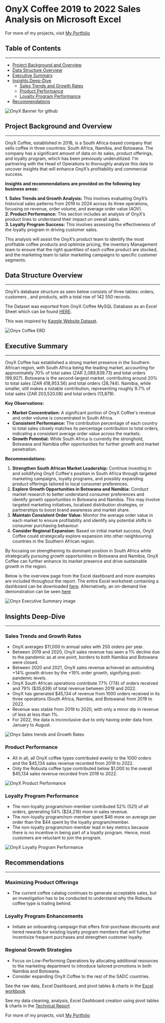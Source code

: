 # OnyX Coffee 2019 to 2022 Sales Analysis on Microsoft Excel 
For more of my projects, visit [My Portfolio](https://svmkhize.github.io/Portfolio4SibusisoMkhize.github.io/)

## Table of Contents
---
- [Project Background and Overview](#project-background-and-overview)
- [Data Structure Overview](#data-structure-overview) 
- [Executive Summary](#executive-summary) 
- [Insights Deep-Dive](#insights-deep-dive) 
    - [Sales Trends and Growth Rates](#sales-trends-and-growth-rates) 
    - [Product Performance](#product-performance) 
    - [Loyalty Program Performance](#loyalty-program-performance) 
- [Recommendations](#recommendations)

![OnyX Banner for github](https://github.com/user-attachments/assets/3104eee4-c603-445e-a8ff-4eedc396fd80)

## Project Background and Overview
---
OnyX Coffee, established in 2018, is a South Africa-based company that sells coffee in three countries: South Africa, Namibia, and Botswana. 
The company has a significant amount of data on its sales, product offerings, and loyalty program, which has been previously underutilized. I'm partnering with the Head of Operations to thoroughly analyze this data to uncover insights that will enhance OnyX’s profitability and commercial success. 

<b>Insights and recommendations are provided on the following key business areas:</b>

<b> 1. Sales Trends and Growth Analysis:</b> This involves evaluating OnyX’s historical sales patterns from 2019 to 2024 across its three operations, focusing on revenue, order volume, and average order value (AOV).<br>
<b> 2. Product Performance:</b> This section includes an analysis of OnyX’s product lines to understand their impact on overall sales.<br>
<b> 3. Loyalty Program Success:</b> This involves assessing the effectiveness of the loyalty program in driving customer sales.

This analysis will assist the OnyX’s product team to identify the most profitable coffee products and optimize pricing, the inventory Management team to ensure that the right quantities of each coffee product are stocked, and the marketing team to tailor marketing campaigns to specific customer segments.

## Data Structure Overview
---
OnyX’s database structure as seen below consists of three tables: orders, customers , and products, with a total row of 142 550 records. 

The Dataset was exported from OnyX Coffee MySQL Database as an Excel Sheet which can be found [HERE](https://github.com/svmkhize/OnyX_Coffee_Dataset_Repository/blob/main/OnyX_Coffee_Raw_Dataset.xlsb).

This was inspired by [Kaggle Website Dataset](https://www.kaggle.com/datasets/saadharoon27/coffee-bean-sales-raw-dataset).

![Onyx Coffee ERD](https://github.com/user-attachments/assets/9f5775fb-999f-4bc4-9a12-7410cdebfc4e)


## Executive Summary
---
OnyX Coffee has established a strong market presence in the Southern African region, with South Africa being the leading market, accounting for approximately 70% of total sales (ZAR 2,089,839.73) and total orders (99,927). Botswana is the second-largest market, contributing around 20% to total sales (ZAR 418,953.56) and total orders (28,744). Namibia, while smaller, still makes a notable contribution, representing roughly 9.7% of total sales (ZAR 203,520.08) and total orders (13,879).

**Key Observations:**
- **Market Concentration:** A significant portion of OnyX Coffee's revenue and order volume is concentrated in South Africa.
- **Consistent Performance:** The contribution percentage of each country to total sales closely matches its percentage contribution to total orders, indicating a consistent average order value across the markets.
- **Growth Potential:** While South Africa is currently the stronghold, Botswana and Namibia offer opportunities for further growth and market penetration.

**Recommendations:**
1. **Strengthen South African Market Leadership:** Continue investing in and solidifying OnyX Coffee's position in South Africa through targeted marketing campaigns, loyalty programs, and possibly expanding product offerings tailored to local consumer preferences.
2. **Explore Growth Opportunities in Botswana and Namibia:** Conduct market research to better understand consumer preferences and identify growth opportunities in Botswana and Namibia. This may involve targeted marketing initiatives, localised distribution strategies, or partnerships to boost brand awareness and market share.
3. **Maintain Consistent Order Value:** Monitor the average order value in each market to ensure profitability and identify any potential shifts in consumer purchasing behaviour.
4. **Consider Regional Expansion:** Based on initial market success, OnyX Coffee could strategically explore expansion into other neighbouring countries in the Southern African region.

By focusing on strengthening its dominant position in South Africa while strategically pursuing growth opportunities in Botswana and Namibia, OnyX Coffee can further enhance its market presence and drive sustainable growth in the region.

Below is the overview page from the Excel dashboard and more examples are included throughout the report. The entire Excel worksheet containing a dashboard can be downloaded [here](https://github.com/svmkhize/Onyx-Coffee-2019-to-2022-Sales-Analysis/blob/main/OnyX%20Coffee%20Excel%20Workbook.xlsx). Alternatively, an on-demand live demonstration can be seen [here](https://www.loom.com/share/cf6c9fc9cbef4084b240b54cb1bafd85?sid=087cd9cb-fdcb-45a1-9749-66565b2778ce)


![Onyx Executive Summary image](https://github.com/user-attachments/assets/c2b84db9-752e-4cf9-ba49-f9578b1c1fc4)


## Insights Deep-Dive
---
### Sales Trends and Growth Rates

- OnyX averages $11,000 in annual sales with 250 orders per year.
- Between 2019 and 2020, OnyX sales revenue has seen a 1% decline due to the pandemic as at one point, borders to both Namibia and Botswana were closed.
- Between 2020 and 2021, OnyX sales revenue achieved an astounding +14% growth driven by the +19% order growth, signifying post-pandemic levels.
- OnyX South African operations contribute 77% (774) of orders received and 79% ($35,639) of total revenue between 2019 and 2022.
- OnyX has generated $45,134 of revenue from 1000 orders received in its three operations (South Africa, Namibia, and Botswana) from 2019 to 2022.
-  Revenue was stable from 2019 to 2020, with only a minor dip in revenue of less at less than 1%.
-  For 2022, the data is inconclusive due to only having order data from January to August.

![Onyx Sales trends and Growth Rates](https://github.com/user-attachments/assets/090878e7-5592-4c33-af1d-a775b7ca0e66)

### Product Performance

- All in all, all OnyX coffee types contributed evenly to the 1000 orders and the $45,134 sales revenue recorded from 2019 to 2022.
- Only the Robusta coffee type contributed below $1,000 to the overall $45,134 sales revenue recorded from 2019 to 2022.
  
![OnyX Product Performance](https://github.com/user-attachments/assets/60ceb89c-8285-4c4c-94af-70276d9ebd57)

### Loyalty Program Performance

- The non-loyalty program/non-member contributed 52% (521) of all orders, generating 54% ($24,216) more in sales revenue. 
- The non-loyalty program/non-member spent $46 more on average per order than the $44 spent by the loyalty program/member. 
- The non-loyalty program/non-member lead in key metrics because there is no incentive in being part of a loyalty program. Hence, most customers are reluctant to join the program.
  
![OnyX Loyalty Program Performance](https://github.com/user-attachments/assets/85db1d5c-9de3-499c-b6cd-188d9ca8cdc0)

## Recommendations
---
### Maximizing Product Offerings

- The current coffee catalog continues to generate acceptable sales, but an investigation has to be conducted to understand why the Robusta coffee type is trailing behind. 

### Loyalty Program Enhancements

- Initiate an onboarding campaign that offers first-purchase discounts and tiered rewards for existing loyalty program members that will further incentivize frequent purchases and strengthen customer loyalty.

### Regional Growth Strategies

- Focus on Low-Performing Operations by allocating additional resources to the marketing department to introduce tailored promotions in both Namibia and Botswana. 
- Consider expanding OnyX Coffee to the rest of the SADC countries. 


See the raw data, Excel Dashboard, and pivot tables & charts in the [Excel workbook](https://github.com/svmkhize/Onyx-Coffee-2019-to-2022-Sales-Analysis/blob/main/OnyX%20Coffee%20Excel%20Workbook.xlsx)

See my data cleaning, analysis, Excel Dashboard creation using pivot tables & charts in the [Technical Report](https://github.com/svmkhize/Onyx-Coffee-2019-to-2022-Sales-Analysis/blob/main/OnyX%20Coffee%20Sales%20Analysis%20Technical%20Report.pdf)

For more of my projects, visit [My Portfolio](https://svmkhize.github.io/Portfolio4SibusisoMkhize.github.io/)
